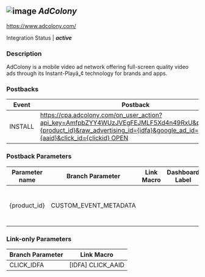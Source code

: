 ## ![image](https://cdn.branch.io/branch-assets/ad-partner-manager/image_(10)-1495741573911.png)	***AdColony***
https://www.adcolony.com/

Integration Status |  ***active***

###  Description
AdColony is a mobile video ad network offering full-screen quality video ads through its Instant-Playâ„¢ technology for brands and apps.

### Postbacks
Event | Postback
--- | ---
INSTALL | https://cpa.adcolony.com/on_user_action?api_key=AmfpbZYY4WUzJVEgFEJMLF5Xd4n49RxU&product_id={product_id}&raw_advertising_id={idfa}&google_ad_id={aaid}&click_id={clickid} OPEN | https://cpa.adcolony.com/on_user_action?api_key=AmfpbZYY4WUzJVEgFEJMLF5Xd4n49RxU&product_id={product_id}&raw_advertising_id={idfa}&google_ad_id={aaid}&click_id={clickid} custom_event | https://pie.adcolony.com/api/v1/{event_name}?api_key=AmfpbZYY4WUzJVEgFEJMLF5Xd4n49RxU&product_id={product_id}&raw_advertising_id={idfa}&google_ad_id={aaid}&click_id={clickid}

### Postback Parameters
Parameter name | Branch Parameter | Link Macro | Dashboard Label | Webhook Template | Required | Description
--- | --- | --- | --- | --- | --- | --- 
{product_id} | CUSTOM_EVENT_METADATA |  |  | <@loop data=app.app_bundles val=\bundle\><#if user_data.os == bundle.os><#if bundle.os==\ANDROID\>${(bundle.android.package_name)!}<#elseif bundle.os == \IOS\>${(bundle.ios.itunes_id?substring(2))!}</#if><@break/></#if></@loop> | false | null {idfa} | IDFA |  |  | null | false | null {aaid} | AAID |  |  | null | false | null {clickid} | CLICK_ID | [CLICK_ID] |  |  | false | Click ID {event_name} | EVENT_NAME |  |  |  | false | The name of event

### Link-only Parameters
Branch Parameter | Link Macro
--- | ---
CLICK_IDFA | [IDFA] CLICK_AAID | [AAID]



